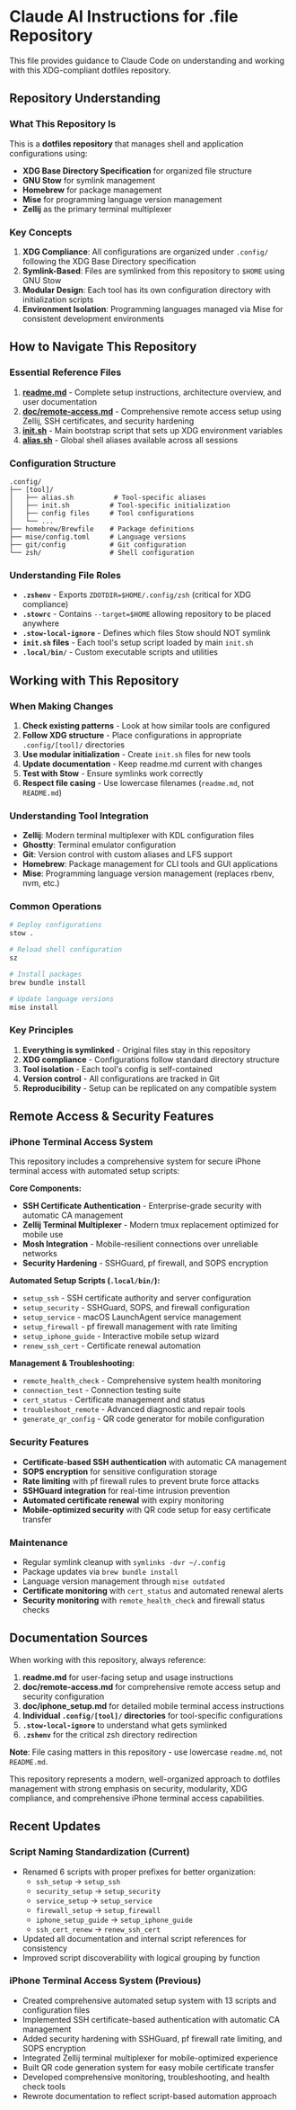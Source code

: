 # Claude AI Instructions for .file Repository

This file provides guidance to Claude Code on understanding and working with this XDG-compliant dotfiles repository.

## Repository Understanding

### What This Repository Is

This is a **dotfiles repository** that manages shell and application configurations using:

- **XDG Base Directory Specification** for organized file structure
- **GNU Stow** for symlink management
- **Homebrew** for package management
- **Mise** for programming language version management
- **Zellij** as the primary terminal multiplexer

### Key Concepts

1. **XDG Compliance**: All configurations are organized under `.config/` following the XDG Base Directory specification
2. **Symlink-Based**: Files are symlinked from this repository to `$HOME` using GNU Stow
3. **Modular Design**: Each tool has its own configuration directory with initialization scripts
4. **Environment Isolation**: Programming languages managed via Mise for consistent development environments

## How to Navigate This Repository

### Essential Reference Files

1. **[readme.md](readme.md)** - Complete setup instructions, architecture overview, and user documentation
2. **[doc/remote-access.md](doc/remote-access.md)** - Comprehensive remote access setup using Zellij, SSH certificates, and security hardening
3. **[init.sh](init.sh)** - Main bootstrap script that sets up XDG environment variables
4. **[alias.sh](alias.sh)** - Global shell aliases available across all sessions

### Configuration Structure

```shell
.config/
├── [tool]/
│   ├── alias.sh          # Tool-specific aliases
│   ├── init.sh          # Tool-specific initialization
│   ├── config files     # Tool configurations
│   └── ...
├── homebrew/Brewfile    # Package definitions
├── mise/config.toml     # Language versions
├── git/config           # Git configuration
└── zsh/                 # Shell configuration
```

### Understanding File Roles

- **`.zshenv`** - Exports `ZDOTDIR=$HOME/.config/zsh` (critical for XDG compliance)
- **`.stowrc`** - Contains `--target=$HOME` allowing repository to be placed anywhere
- **`.stow-local-ignore`** - Defines which files Stow should NOT symlink
- **`init.sh` files** - Each tool's setup script loaded by main `init.sh`
- **`.local/bin/`** - Custom executable scripts and utilities

## Working with This Repository

### When Making Changes

1. **Check existing patterns** - Look at how similar tools are configured
2. **Follow XDG structure** - Place configurations in appropriate `.config/[tool]/` directories
3. **Use modular initialization** - Create `init.sh` files for new tools
4. **Update documentation** - Keep readme.md current with changes
5. **Test with Stow** - Ensure symlinks work correctly
6. **Respect file casing** - Use lowercase filenames (`readme.md`, not `README.md`)

### Understanding Tool Integration

- **Zellij**: Modern terminal multiplexer with KDL configuration files
- **Ghostty**: Terminal emulator configuration
- **Git**: Version control with custom aliases and LFS support
- **Homebrew**: Package management for CLI tools and GUI applications
- **Mise**: Programming language version management (replaces rbenv, nvm, etc.)

### Common Operations

```bash
# Deploy configurations
stow .

# Reload shell configuration
sz

# Install packages
brew bundle install

# Update language versions
mise install
```

### Key Principles

1. **Everything is symlinked** - Original files stay in this repository
2. **XDG compliance** - Configurations follow standard directory structure
3. **Tool isolation** - Each tool's config is self-contained
4. **Version control** - All configurations are tracked in Git
5. **Reproducibility** - Setup can be replicated on any compatible system

## Remote Access & Security Features

### iPhone Terminal Access System

This repository includes a comprehensive system for secure iPhone terminal access with automated setup scripts:

**Core Components:**

- **SSH Certificate Authentication** - Enterprise-grade security with automatic CA management
- **Zellij Terminal Multiplexer** - Modern tmux replacement optimized for mobile use
- **Mosh Integration** - Mobile-resilient connections over unreliable networks
- **Security Hardening** - SSHGuard, pf firewall, and SOPS encryption

**Automated Setup Scripts (`.local/bin/`):**

- `setup_ssh` - SSH certificate authority and server configuration
- `setup_security` - SSHGuard, SOPS, and firewall configuration
- `setup_service` - macOS LaunchAgent service management
- `setup_firewall` - pf firewall management with rate limiting
- `setup_iphone_guide` - Interactive mobile setup wizard
- `renew_ssh_cert` - Certificate renewal automation

**Management & Troubleshooting:**

- `remote_health_check` - Comprehensive system health monitoring
- `connection_test` - Connection testing suite
- `cert_status` - Certificate management and status
- `troubleshoot_remote` - Advanced diagnostic and repair tools
- `generate_qr_config` - QR code generator for mobile configuration

### Security Features

- **Certificate-based SSH authentication** with automatic CA management
- **SOPS encryption** for sensitive configuration storage
- **Rate limiting** with pf firewall rules to prevent brute force attacks
- **SSHGuard integration** for real-time intrusion prevention
- **Automated certificate renewal** with expiry monitoring
- **Mobile-optimized security** with QR code setup for easy certificate transfer

### Maintenance

- Regular symlink cleanup with `symlinks -dvr ~/.config`
- Package updates via `brew bundle install`
- Language version management through `mise outdated`
- **Certificate monitoring** with `cert_status` and automated renewal alerts
- **Security monitoring** with `remote_health_check` and firewall status checks

## Documentation Sources

When working with this repository, always reference:

1. **readme.md** for user-facing setup and usage instructions
2. **doc/remote-access.md** for comprehensive remote access setup and security configuration
3. **doc/iphone_setup.md** for detailed mobile terminal access instructions
4. **Individual `.config/[tool]/` directories** for tool-specific configurations
5. **`.stow-local-ignore`** to understand what gets symlinked
6. **`.zshenv`** for the critical zsh directory redirection

**Note**: File casing matters in this repository - use lowercase `readme.md`, not `README.md`.

This repository represents a modern, well-organized approach to dotfiles management with strong emphasis on security, modularity, XDG compliance, and comprehensive iPhone terminal access capabilities.

## Recent Updates

### Script Naming Standardization (Current)

- Renamed 6 scripts with proper prefixes for better organization:
  - `ssh_setup` → `setup_ssh`
  - `security_setup` → `setup_security`
  - `service_setup` → `setup_service`
  - `firewall_setup` → `setup_firewall`
  - `iphone_setup_guide` → `setup_iphone_guide`
  - `ssh_cert_renew` → `renew_ssh_cert`
- Updated all documentation and internal script references for consistency
- Improved script discoverability with logical grouping by function

### iPhone Terminal Access System (Previous)

- Created comprehensive automated setup system with 13 scripts and configuration files
- Implemented SSH certificate-based authentication with automatic CA management
- Added security hardening with SSHGuard, pf firewall rate limiting, and SOPS encryption
- Integrated Zellij terminal multiplexer for mobile-optimized experience
- Built QR code generation system for easy mobile certificate transfer
- Developed comprehensive monitoring, troubleshooting, and health check tools
- Rewrote documentation to reflect script-based automation approach
